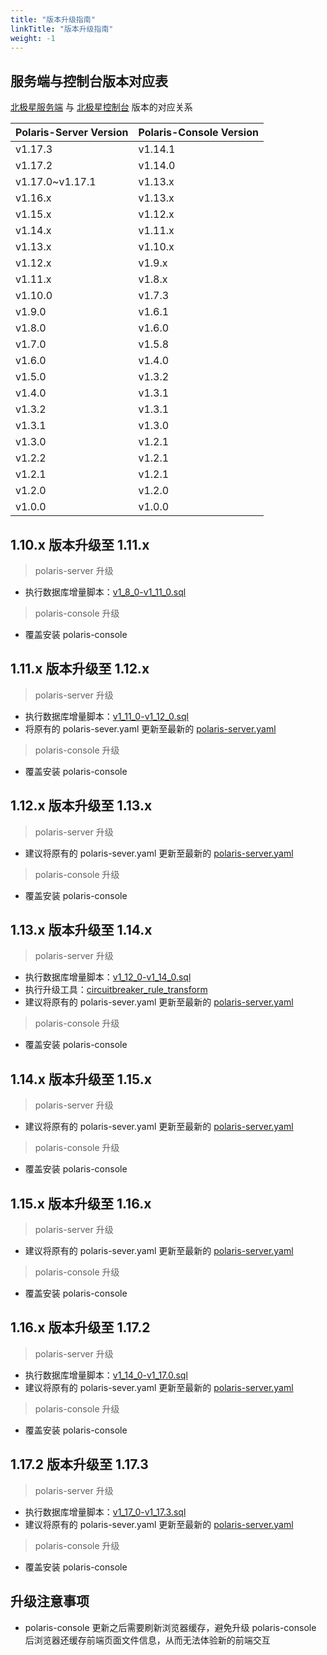 ```yaml
---
title: "版本升级指南"
linkTitle: "版本升级指南"
weight: -1
---
```



## 服务端与控制台版本对应表

[北极星服务端](https://github.com/polarismesh/polaris) 与 [北极星控制台](https://github.com/polarismesh/polaris-console) 版本的对应关系

| Polaris-Server Version | Polaris-Console Version |
|:-----------------------|:------------------------|
| v1.17.3                | v1.14.1                 |
| v1.17.2                | v1.14.0                 |
| v1.17.0~v1.17.1        | v1.13.x                 |
| v1.16.x                | v1.13.x                 |
| v1.15.x                | v1.12.x                 |
| v1.14.x                | v1.11.x                 |
| v1.13.x                | v1.10.x                 |
| v1.12.x                | v1.9.x                  |
| v1.11.x                | v1.8.x                  |
| v1.10.0                | v1.7.3                  |
| v1.9.0                 | v1.6.1                  |
| v1.8.0                 | v1.6.0                  |
| v1.7.0                 | v1.5.8                  |
| v1.6.0                 | v1.4.0                  |
| v1.5.0                 | v1.3.2                  |
| v1.4.0                 | v1.3.1                  |
| v1.3.2                 | v1.3.1                  |
| v1.3.1                 | v1.3.0                  |
| v1.3.0                 | v1.2.1                  |
| v1.2.2                 | v1.2.1                  |
| v1.2.1                 | v1.2.1                  |
| v1.2.0                 | v1.2.0                  |
| v1.0.0                 | v1.0.0                  |


## 1.10.x 版本升级至 1.11.x

> polaris-server 升级

- 执行数据库增量脚本：[v1_8_0-v1_11_0.sql](https://github.com/polarismesh/polaris/blob/release-v1.11.0/store/sqldb/scripts/delta/v1_8_0-v1_11_0.sql)


>  polaris-console 升级

- 覆盖安装 polaris-console

## 1.11.x 版本升级至 1.12.x

>  polaris-server 升级

- 执行数据库增量脚本：[v1_11_0-v1_12_0.sql](https://github.com/polarismesh/polaris/blob/release-v1.12.0/store/sqldb/scripts/delta/v1_11_0-v1_12_0.sql)
- 将原有的 polaris-sever.yaml 更新至最新的 [polaris-server.yaml](https://github.com/polarismesh/polaris/blob/release-v1.12.0/polaris-server.yaml)

>  polaris-console 升级

- 覆盖安装 polaris-console

## 1.12.x 版本升级至 1.13.x

>  polaris-server 升级

- 建议将原有的 polaris-sever.yaml 更新至最新的 [polaris-server.yaml](https://github.com/polarismesh/polaris/blob/release-v1.13.0/polaris-server.yaml)

>  polaris-console 升级

- 覆盖安装 polaris-console

## 1.13.x 版本升级至 1.14.x

>  polaris-server 升级

- 执行数据库增量脚本：[v1_12_0-v1_14_0.sql](https://github.com/polarismesh/polaris/blob/release-v1.14.0/store/mysql/scripts/delta/v1_12_0-v1_14_0.sql)
- 执行升级工具：[circuitbreaker_rule_transform](https://github.com/polarismesh/polaris/blob/release-v1.14.0/release/upgrade/circuitbreaker_rule_transform/README.md)
- 建议将原有的 polaris-sever.yaml 更新至最新的 [polaris-server.yaml](https://github.com/polarismesh/polaris/blob/release-v1.14.0/release/conf/polaris-server.yaml)

>  polaris-console 升级

- 覆盖安装 polaris-console

## 1.14.x 版本升级至 1.15.x

>  polaris-server 升级

- 建议将原有的 polaris-sever.yaml 更新至最新的 [polaris-server.yaml](https://github.com/polarismesh/polaris/blob/release-v1.15.0/release/conf/polaris-server.yaml)

>  polaris-console 升级

- 覆盖安装 polaris-console

## 1.15.x 版本升级至 1.16.x

>  polaris-server 升级

- 建议将原有的 polaris-sever.yaml 更新至最新的 [polaris-server.yaml](https://github.com/polarismesh/polaris/blob/release-v1.16.0/release/conf/polaris-server.yaml)

>  polaris-console 升级

- 覆盖安装 polaris-console


## 1.16.x 版本升级至 1.17.2

>  polaris-server 升级

- 执行数据库增量脚本：[v1_14_0-v1_17.0.sql](https://github.com/polarismesh/polaris/blob/main/store/mysql/scripts/delta/v1_14_0-v1_17.0.sql)
- 建议将原有的 polaris-sever.yaml 更新至最新的 [polaris-server.yaml](https://github.com/polarismesh/polaris/blob/release-v1.17.0/release/conf/polaris-server.yaml)

>  polaris-console 升级

- 覆盖安装 polaris-console


## 1.17.2 版本升级至 1.17.3

>  polaris-server 升级

- 执行数据库增量脚本：[v1_17_0-v1_17.3.sql](https://github.com/polarismesh/polaris/blob/main/store/mysql/scripts/delta/v1_17_0-v1_17.3.sql)
- 建议将原有的 polaris-sever.yaml 更新至最新的 [polaris-server.yaml](https://github.com/polarismesh/polaris/blob/release-v1.17.0/release/conf/polaris-server.yaml)

>  polaris-console 升级

- 覆盖安装 polaris-console


## 升级注意事项

- polaris-console 更新之后需要刷新浏览器缓存，避免升级 polaris-console 后浏览器还缓存前端页面文件信息，从而无法体验新的前端交互
